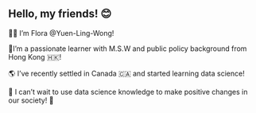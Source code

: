 ## Hello, my friends! 😊

👋🏻 I’m Flora @Yuen-Ling-Wong!

🌿I’m a passionate learner with M.S.W and public policy background from Hong Kong 🇭🇰! 

🌎 I’ve recently settled in Canada 🇨🇦 and started learning data science! 

🌈 I can’t wait to use data science knowledge to make positive changes in our society! 🥰

<!--
**Yuen-Ling-Wong/Yuen-Ling-Wong** is a ✨ _special_ ✨ repository because its `README.md` (this file) appears on your GitHub profile.

Here are some ideas to get you started:

- 🔭 I’m currently working on ...
- 🌱 I’m currently learning ...
- 👯 I’m looking to collaborate on ...
- 🤔 I’m looking for help with ...
- 💬 Ask me about ...
- 📫 How to reach me: ...
- 😄 Pronouns: ...
- ⚡ Fun fact: ...
-->
